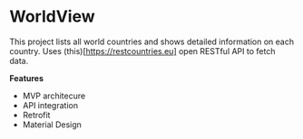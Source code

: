 # WorldView
This project lists all world countries and shows detailed information on each country.
Uses (this)[https://restcountries.eu] open RESTful API to fetch data.

**Features**
* MVP architecure
* API integration
* Retrofit
* Material Design
